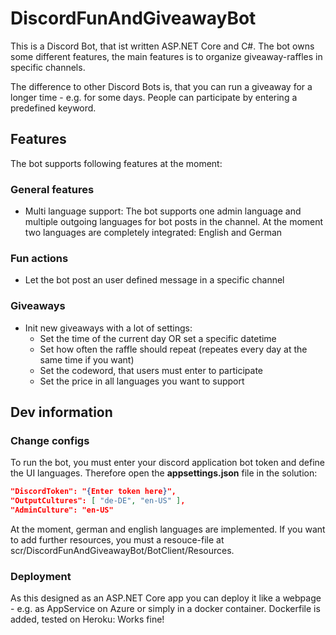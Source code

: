 # DiscordFunAndGiveawayBot

This is a Discord Bot, that ist written ASP.NET Core and C#.
The bot owns some different features, the main features is to organize giveaway-raffles in specific channels.

The difference to other Discord Bots is, that you can run a giveaway for a longer time - e.g. for some days. 
People can participate by entering a predefined keyword.

## Features
The bot supports following features at the moment:

### General features
* Multi language support: The bot supports one admin language and multiple outgoing languages for bot posts in the channel.
   At the moment two languages are completely integrated: English and German

### Fun actions
* Let the bot post an user defined message in a specific channel

### Giveaways
* Init new giveaways with a lot of settings:
   * Set the time of the current day OR set a specific datetime
   * Set how often the raffle should repeat (repeates every day at the same time if you want)
   * Set the codeword, that users must enter to participate
   * Set the price in all languages you want to support


## Dev information

### Change configs
To run the bot, you must enter your discord application bot token and define the UI languages.
Therefore open the **appsettings.json** file in the solution:

``` json
"DiscordToken": "{Enter token here}",
"OutputCultures": [ "de-DE", "en-US" ],
"AdminCulture": "en-US"
```
At the moment, german and english languages are implemented.
If you want to add further resources, you must a resouce-file at scr/DiscordFunAndGiveawayBot/BotClient/Resources.

### Deployment
As this designed as an ASP.NET Core app you can deploy it like a webpage - e.g. as AppService on Azure or simply in a docker container.
Dockerfile is added, tested on Heroku: Works fine!
